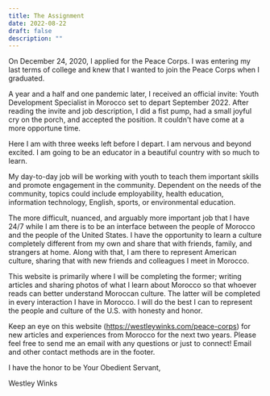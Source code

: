 ```yaml
---
title: The Assignment
date: 2022-08-22
draft: false
description: ""
---
```


On December 24, 2020, I applied for the Peace Corps. I was entering my last terms of college and knew that I wanted to join the Peace Corps when I graduated. 

A year and a half and one pandemic later, I received an official invite: Youth Development Specialist in Morocco set to depart September 2022. After reading the invite and job description, I did a fist pump, had a small joyful cry on the porch, and accepted the position. It couldn't have come at a more opportune time.

Here I am with three weeks left before I depart. I am nervous and beyond excited. I am going to be an educator in a beautiful country with so much to learn.

My day-to-day job will be working with youth to teach them important skills and promote engagement in the community. Dependent on the needs of the community, topics could include employability, health education, information technology, English, sports, or environmental education.

The more difficult, nuanced, and arguably more important job that I have 24/7 while I am there is to be an interface between the people of Morocco and the people of the United States. I have the opportunity to learn a culture completely different from my own and share that with friends, family, and strangers at home. Along with that, I am there to represent American culture, sharing that with new friends and colleagues I meet in Morocco.

This website is primarily where I will be completing the former; writing articles and sharing photos of what I learn about Morocco so that whoever reads can better understand Moroccan culture. The latter will be completed in every interaction I have in Morocco. I will do the best I can to represent the people and culture of the U.S. with honesty and honor.

Keep an eye on this website (https://westleywinks.com/peace-corps) for new articles and experiences from Morocco for the next two years. Please feel free to send me an email with any questions or just to connect! Email and other contact methods are in the footer.

I have the honor to be Your Obedient Servant,

Westley Winks